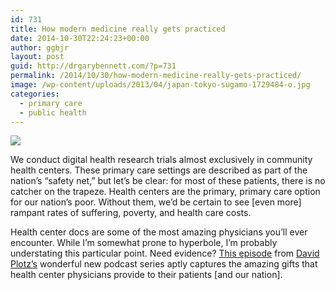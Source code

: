 ```yaml
---
id: 731
title: How modern medicine really gets practiced
date: 2014-10-30T22:24:23+00:00
author: ggbjr
layout: post
guid: http://drgarybennett.com/?p=731
permalink: /2014/10/30/how-modern-medicine-really-gets-practiced/
image: /wp-content/uploads/2013/04/japan-tokyo-sugamo-1729484-o.jpg
categories:
  - primary care
  - public health
---
```

![](http://s3.amazonaws.com/everystockphoto/fspid20/37/88/31/everystockphoto-378831-o.jpg)

We conduct digital health research trials almost exclusively in community health centers. These primary care settings are described as part of the nation&#8217;s &#8220;safety net,&#8221; but let&#8217;s be clear: for most of these patients, there is no catcher on the trapeze. Health centers are the primary, primary care option for our nation&#8217;s poor. Without them, we&#8217;d be certain to see [even more] rampant rates of suffering, poverty, and health care costs.

Health center docs are some of the most amazing physicians you&#8217;ll ever encounter. While I&#8217;m somewhat prone to hyperbole, I&#8217;m probably understating this particular point. Need evidence? [This episode](http://www.slate.com/articles/podcasts/working/2014/10/david_plotz_talks_to_a_washington_family_practice_doctor_about_obesity_well.html) from [David Plotz&#8217;s](http://www.twitter.com/davidplotz) wonderful new podcast series aptly captures the amazing gifts that health center physicians provide to their patients [and our nation].